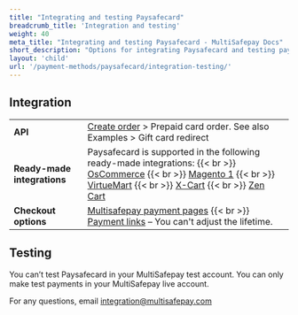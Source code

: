 ```yaml
---
title: "Integrating and testing Paysafecard"
breadcrumb_title: 'Integration and testing'
weight: 40
meta_title: "Integrating and testing Paysafecard - MultiSafepay Docs"
short_description: "Options for integrating Paysafecard and testing payments"
layout: 'child'
url: '/payment-methods/paysafecard/integration-testing/'
---
```

## Integration

| | |
|---|---|
| **API** | [Create order](https://docs-api.multisafepay.com/reference/createorder) > Prepaid card order. See also Examples > Gift card redirect  |
| **Ready-made integrations** | Paysafecard is supported in the following ready-made integrations: {{< br >}} [OsCommerce](/oscommerce/) {{< br >}} [Magento 1](/magento-1/) {{< br >}} [VirtueMart](/virtuemart/) {{< br >}} [X-Cart](/x-cart/) {{< br >}} [Zen Cart](/zen-cart/)   |
| **Checkout options** | [Multisafepay payment pages](/payment-pages/) {{< br >}} [Payment links](/payment-links/about/) – You can't adjust the lifetime. |

## Testing 

You can’t test Paysafecard in your MultiSafepay test account. You can only make test payments in your MultiSafepay live account.

For any questions, email <integration@multisafepay.com>



